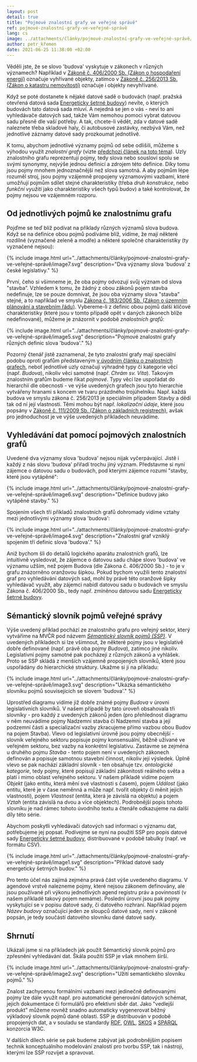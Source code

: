 ```yaml
---
layout: post
detail: true
title: "Pojmové znalostní grafy ve veřejné správě"
ref: pojmové-znalostní-grafy-ve-veřejné-správě
lang: cs
image: ../attachments/články/pojmové-znalostní-grafy-ve-veřejné-správě/ssp.png
author: petr_křemen
date: 2021-06-25 11:38:00 +02:00
---
```


Věděli jste, že se slovo 'budova' vyskytuje v zákonech v různých významech? 
Například v [Zákoně č. 406/2000 Sb. (Zákon o hospodaření energií)][zhe] označuje vyhřívané objekty, zatímco v [Zákoně č. 256/2013 Sb. (Zákon o katastru nemovitostí)][zkn] označuje i objekty nevyhřívané.
<!--more-->
Když se poté dostanete k nějaké datové sadě o budovách (např. pražská otevřená datová sada [Energeticky šetrné budovy][esb]) nevíte, o kterých budovách tato datová sada mluví.
A nejedná se jen o vás - neví to ani vyhledávače datových sad, takže Vám nemohou pomoci vybrat datovou sadu přesně dle vaší potřeby.
A tak, chcete-li vědět, zda v datové sadě naleznete třeba skladové haly, či autobusové zastávky, nezbývá Vám, než jednotlivé záznamy datové sady prozkoumat jednotlivě.

K tomu, abychom jednotlivé významy pojmů od sebe odlišili, můžeme s výhodou využít *znalostní grafy* (vizte [předchozí článek na toto téma][zgs]).
Uzly znalostního grafu reprezentují pojmy, tedy slova nebo sousloví spolu se svými synonymy, nejvýše jednou definicí a zdrojem této definice.
Díky tomu jsou pojmy mnohem jednoznačnější než slova samotná.
A aby pojmům lépe rozuměl stroj, jsou pojmy vzájemně propojeny významovými vazbami, které umožňují pojmům sdílet stejné charakteristiky (třeba *druh konstrukce*, nebo *funkční využití* jako charakteristiky všech typů budov) a také kontrolovat, že pojmy nejsou ve vzájemném rozporu.

## Od jednotlivých pojmů ke znalostnímu grafu
Pojďme se teď blíž podívat na příklady různých významů slova budova.
Když se na definice obou pojmů podíváme blíž, vidíme, že mají některé rozdílné (vyznačené zeleně a modře) a některé společné charakteristiky (ty vyznačené nejsou):

{% include image.html url="../attachments/články/pojmové-znalostní-grafy-ve-veřejné-správě/image7.svg" description="Dva významy slova 'budova' z české legislativy." %}

První, čeho si všimneme je, že oba pojmy odvozují svůj význam od slova "stavba”.
Vzhledem k tomu, že žádný z obou zákonů pojem stavba nedefinuje, lze se pouze domnívat, že jsou oba významy slova "stavba” stejné, a to například ve smyslu [Zákona č. 183/2006 Sb. (Zákon o územním plánování a stavebním řádu)][sz].
Vybereme-li z definic obou pojmů další klíčové charakteristiky (které jsou v tomto případě opět v daných zákonech blíže nedefinované), můžeme je znázornit v podobě *znalostních grafů*:

{% include image.html url="../attachments/články/pojmové-znalostní-grafy-ve-veřejné-správě/image5.svg" description="Pojmové znalostní grafy různých definic slova 'budova'." %}

Pozorný čtenář jistě zaznamenal, že tyto znalostní grafy mají speciální podobu oproti grafům představeným [v úvodním článku o znalostních grafech][zgu], neboť jednotlivé uzly označují výhradně typy či kategorie věcí (např. *Budova*), nikoliv věci samotné (např. *Chrám sv. Víta*).
Takovým znalostním grafům budeme říkat *pojmové*.
Typy věcí lze uspořádat do hierarchií dle obecnosti - ve výše uvedených grafech jsou tyto hierarchie vytvářeny hranami s koncem ve tvaru prázdného trojúhelníku.
Např. každá budova ve smyslu zákona č. 256/2013 je speciálním případem Stavby a dědí tak od ní její vlastnosti.
Těmi mohou být např. *lokalizační údaje*, které jsou popsány v [Zákoně č. 111/2009 Sb. (Zákon o základních registrech)][zzr], avšak pro jednoduchost je ve výše uvedených příkladech neuvádíme.

## Vyhledávání dat pomocí pojmových znalostních grafů
Uvedené dva významy slova 'budova' nejsou nijak vyčerpávající.
Jistě i každý z nás slovu 'budova' přiřadí trochu jiný význam.
Představme si nyní zájemce o datovou sadu o budovách, pod kterými zájemce rozumí "stavby, které jsou vytápěné":

{% include image.html url="../attachments/články/pojmové-znalostní-grafy-ve-veřejné-správě/image6.svg" description="Definice budovy jako vytápěné stavby." %}

Spojením všech tří příkladů znalostních grafů dohromady vidíme vztahy mezi jednotlivými významy slova 'budova':

{% include image.html url="../attachments/články/pojmové-znalostní-grafy-ve-veřejné-správě/image4.svg" description="Znalostní graf vzniklý spojením tří definic slova 'budova'." %}

Aniž bychom šli do detailů logického aparátu znalostních grafů, lze intuitivně vysledovat, že zájemce o datovou sadu chápe slovo 'budova' ve významu užším, než pojem Budova (dle Zákona č. 406/2000 Sb.) - to je v grafu znázorněno oranžovou šipkou.
Pokud bychom využili tento znalostní graf pro vyhledávání datových sad, mohl by právě této oranžové šipky vyhledávač využít, aby zájemci nabídl datovou sadu o budovách ve smyslu Zákona č. 406/2000 Sb., tedy např. zmíněnou datovou sadu [Energeticky šetrné budovy][esb].

## Sémantický slovník pojmů veřejné správy
Výše uvedený příklad pochází ze znalostního grafu pro veřejný sektor, který vytváříme na MVČR pod názvem *[Sémantický slovník pojmů (SSP)][ssp]*.
V uvedených příkladech si lze všimnout, že některé pojmy jsou v legislativě dobře definované (např. právě oba pojmy *Budova*), zatímco jiné nikoliv.
Legislativní pojmy samotné pak pocházejí z různých zákonů a vyhlášek.
Proto se SSP skládá z menších vzájemně propojených slovníků, které jsou uspořádány do hierarchické struktury.
Ukažme si ji na příkladu:

{% include image.html url="../attachments/články/pojmové-znalostní-grafy-ve-veřejné-správě/image3.svg" description="Ukázka sémantického slovníku pojmů souvisejících se slovem 'budova'." %}

Uprostřed diagramu vidíme již dobře známé pojmy *Budova* v úrovni legislativních slovníků.
V našem případě by tato úroveň obsahovala tři slovníky - pro každý z uvedených zákonů jeden (pro přehlednost diagramu v něm neuvádíme pojmy Nadzemní stavba či Nadzemní stavba a její podzemní části a specializační vazby zkracujeme přímo vazbou obou Budov na pojem Stavba).
Vlevo od legislativní úrovně jsou pojmy obecnější - slovník veřejného sektoru popisuje pojmy konsensuální, běžně užívané ve veřejném sektoru, bez vazby na konkrétní legislativu.
Zastavme se zejména u druhého pojmu *Stavba* - tento pojem není v uvedených zákonech definován a popisuje samotnou stavební činnost, nikoliv její výsledek.
Úplně vlevo se pak nachází základní slovník - ten obsahuje tzv. *ontologické kategorie*, tedy pojmy, které popisují základní zákonitosti reálného světa a platí i mimo oblast veřejného sektoru.
V našem příkladě vidíme pojem *Objekt* (jako entitu, která mění své vlastnosti s časem), pojem *Událost* (jako entitu, které je v čase neměnná a může např. tvořit objekty či měnit jejich vlastnosti), pojem *Vlastnost* (entita, která je závislá na objektu) a pojem *Vztah* (entita závislá na dvou a více objektech).
Podrobnější popis tohoto slovníku je nad rámec tohoto úvodního textu a čtenáře odkazujeme na další díly této série.

Abychom poskytli vyhledávači datových sad informaci o významu dat, potřebujeme jej popsat.
Podívejme se nyní na použití SSP pro popis datové sady [Energeticky šetrné budovy][esb], distribuované v podobě tabulky (např. ve formátu CSV).

{% include image.html url="../attachments/články/pojmové-znalostní-grafy-ve-veřejné-správě/image1.svg" description="Příklad datové sady energeticky šetrných budov." %}

Pro tento účel nás zajímá zejména pravá část výše uvedeného diagramu.
V agendové vrstvě nalezneme pojmy, které nejsou zákonem definovány, ale jsou používané při výkonu jednotlivých agend registru práv a povinností (v našem příkladě takový pojem nemáme).
Poslední úrovní jsou pak pojmy vyskytující se v popisu datové sady, či datového rozhraní.
Například pojem *Název budovy* označující jeden ze sloupců datové sady, není v zákoně popsán, je tedy součástí datového slovníku dané datové sady.

## Shrnutí
Ukázali jsme si na příkladech jak použít Sémantický slovník pojmů pro zpřesnění vyhledávání dat.
Škála použití SSP je však mnohem širší.

{% include image.html url="../attachments/články/pojmové-znalostní-grafy-ve-veřejné-správě/image2.svg" description="Užití semantického slovníku pojmů." %}

Znalost zachycenou formálními vazbami mezi jedinečně definovanými pojmy lze dále využít např. pro automatické generování datových schémat, jejich dokumentace či formulářů pro efektivní sběr dat.
Jako "vedlejší produkt" můžeme rovněž snadno automaticky vygenerovat běžný výkladový slovník pojmů dané oblasti.
SSP je distribuován v podobě propojených dat, a v souladu se standardy [RDF][rdf], [OWL][owl], [SKOS][skos] a [SPARQL][sparql] konzorcia W3C.

V dalších dílech série se pak budeme zabývat jak podrobnějším popisem technik konceptuálního modelování znalostí pro tvorbu SSP, tak i nástroji, kterými lze SSP rozvíjet a spravovat.

[zhe]: https://aplikace.mvcr.cz/sbirka-zakonu/ViewFile.aspx?type=c&id=3503
[zkn]: https://aplikace.mvcr.cz/sbirka-zakonu/ViewFile.aspx?type=z&id=26722
[sz]: https://aplikace.mvcr.cz/sbirka-zakonu/ViewFile.aspx?type=c&id=4909
[zzr]: https://aplikace.mvcr.cz/sbirka-zakonu/ViewFile.aspx?type=c&id=5470
[esb]: https://opendata.praha.eu/dataset/udrzitelna-energetika/resource/e49f30cf-d207-427d-8298-0d6a71fd8558
[zgs]: znalostní-grafy-03-sparql
[zgu]: znalostní-grafy-01-úvod
[ssp]: https://slovník.gov.cz
[rdf]: https://www.w3.org/TR/rdf11-concepts/#bib-RDF11-PRIMER
[owl]: https://www.w3.org/TR/2012/REC-owl2-overview-20121211/
[skos]: https://www.w3.org/TR/2009/REC-skos-reference-20090818/
[sparql]: https://www.w3.org/TR/sparql11-query/